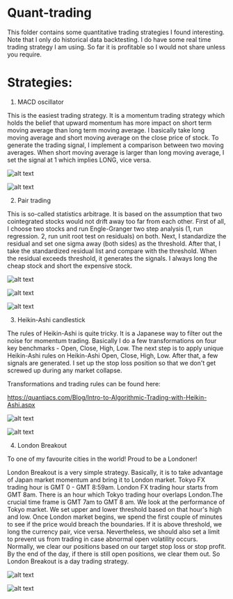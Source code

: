 

# Quant-trading

This folder contains some quantitative trading strategies I found interesting. Note that I only do historical data backtesting. I do have some real time trading strategy I am using. So far it is profitable so I would not share unless you require.

# Strategies:

1. MACD oscillator

This is the easiest trading strategy. It is a momentum trading strategy which holds the belief that upward momentum has more impact on short term moving average than long term moving average. I basically take long moving average and short moving average on the close price of stock. To generate the trading signal, I implement a comparison between two moving averages. When short moving average is larger than long moving average, I set the signal at 1 which implies LONG, vice versa.

![alt text](https://github.com/tattooday/quant-trading/blob/master/preview/momentum%20trading.png)

![alt text](https://github.com/tattooday/quant-trading/blob/master/preview/macd%20oscillator.png)

2. Pair trading

This is so-called statistics arbitrage. It is based on the assumption that two cointegrated stocks would not drift away too far from each other. First of all, I choose two stocks and run Engle-Granger two step analysis (1, run regression. 2, run unit root test on residuals) on both. Next, I standardize the residual and set one sigma away (both sides) as the threshold. After that, I take the standardized residual list and compare with the threshold. When the residual exceeds threshold, it generates the signals. I always long the cheap stock and short the expensive stock. 

![alt text](https://github.com/tattooday/quant-trading/blob/master/preview/ols%20and%20adf.PNG)

![alt text](https://github.com/tattooday/quant-trading/blob/master/preview/residual.png)

![alt text](https://github.com/tattooday/quant-trading/blob/master/preview/pair%20trading.png)

3. Heikin-Ashi candlestick

The rules of Heikin-Ashi is quite tricky. It is a Japanese way to filter out the noise for momentum trading. Basically I do a few transformations on four key benchmarks - Open, Close, High, Low. The next step is to apply unique Heikin-Ashi rules on Heikin-Ashi Open, Close, High, Low. After that, a few signals are generated. I set up the stop loss position so that we don't get screwed up during any market collapse.

Transformations and trading rules can be found here: 

https://quantiacs.com/Blog/Intro-to-Algorithmic-Trading-with-Heikin-Ashi.aspx

![alt text](https://github.com/tattooday/quant-trading/blob/master/preview/heikin%20ashi.png)

![alt text](https://github.com/tattooday/quant-trading/blob/master/preview/backtest.png)

4. London Breakout

To one of my favourite cities in the world! Proud to be a Londoner!

London Breakout is a very simple strategy. Basically, it is to take advantage of Japan market momentum and bring it to London market. Tokyo FX trading hour is GMT 0 - GMT 8:59am. London FX trading hour starts from GMT 8am. There is an hour which Tokyo trading hour overlaps London.The crucial time frame is GMT 7am to GMT 8 am. We look at the performance of Tokyo market. We set upper and lower threshold based on that hour's high and low. Once London market begins, we spend the first couple of minutes to see if the price would breach the boundaries. If it is above threshold, we long the currency pair, vice versa. Nevertheless, we should also set a limit to prevent us from trading in case abnormal open volatility occurs. Normally, we clear our positions based on our target stop loss or stop profit. By the end of the day, if there is still open positions, we clear them out. So London Breakout is a day trading strategy.

![alt text](https://github.com/tattooday/quant-trading/blob/master/preview/LondonBreakOut.png)

![alt text](https://github.com/tattooday/quant-trading/blob/master/preview/London%20Threshold.png)
